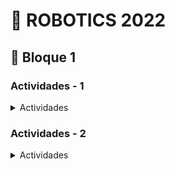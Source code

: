 # 🤖 ROBOTICS 2022

## 🦾 Bloque 1

### Actividades - 1
<details>

<summary>Actividades</summary>


#### 🎲 Dado 1.1
<details>
    <summary>Enunciado</summary>
    <br>
    Habrá que simular un dado electrónicamente. Para ello, se utilizarán 3 LEDs y un pulsador.
    Inicialmente, todos los LEDs estarán apagados. Cuando se presione el pulsador, el sistema
    generará un número aleatorio entre 1 y 3. El número obtenido se mostrará al usuario
    encendiendo los LEDs. Los LEDs se deben situarse en línea, y deberán encenderse siempre de
    forma ordenada: primero los encendidos y luego los apagados, es decir, no mezclados.

</details>
<ul>
    <li> Código: ✅</li>
    <li> Fotografía: ✅</li>
    <li> Vídeo: ✅</li>
    <li> Documentación:  ✅</li>
</ul>

#### 🧠 Memoria 1.2
<details>
    <summary>Enunciado</summary>
    <br>
    En este ejercicio se creará un juego como el «Simón». Como máximo deberá tener 3
    turnos, es decir, la secuencia más larga será de 5 colores. Sin embargo, esto tiene que ser
    modificable fácilmente a nivel de código (una variable), y mostrarlo en el vídeo.
    <br><br>
    Cuando iniciamos la aplicación se debe generar una secuencia aleatoria (de verdad y
    demostrada en el video). Esta secuencia comenzará con 3 opciones, que serán en función de la
    secuencia aleatoria que se obtuvo. Se recomiendo utilizar una estructura de datos, como puede ser array, para almacenar las secuencias. Por ejemplo, esta secuencia podría ser: Verde-RojoVerde, Verde-Verde-Verde, Rojo-Rojo-Rojo, Rojo-Verde-Verde, etc. Entre cada parpadeo se
    debe esperar un segundo. Tras esto, hay que esperar un par de segundos y comenzará el usuario
    a introducirla.<br><br>
    En este momento es cuando el usuario debe reproducir esa secuencia utilizando los
    pulsadores. Un pulsador se corresponderá al rojo y el otro al verde. Es decir, para «acertar» la
    secuencia Verde, Rojo, Verde el usuario deberá pulsar el pulsador asociado al verde una vez,
    después el pulsador asociado al rojo y tras esto el pulsador asociado al verde una vez. Cuando
    se pulse un pulsador, el LED asociado a ese pulsador se deberá iluminar.<br><br>
    Si el usuario realiza la acción correctamente, el juego sube de nivel. El incremento de nivel
    implica añadir un nuevo color generado aleatoriamente a la secuencia previa. Cada vez que el
    usuario acierta la combinación se vuelve a repetir la secuencia anterior añadiendo un parpadeo
    adicional para así ir aumentando la dificultad. ¡Ojo! Se añade un nuevo color a la secuencia
    previa, no hay que generar una nueva secuencia entera. Cuando llegué al final y el usuario
    obtenga la victoria, se mostrará un efecto de luz especial que indicará la victoria del usuario.<br><br>
    Si el usuario se equivoca y realiza una pulsación incorrecta, el juego finalizará, se mostrará
    un efecto de luz que indicará el fin de la partida (diferente al de la victoria) y se volverá a iniciar
    desde el principio. Se debe volver a generar una secuencia aleatoria inicial nueva.<br><br>
    Se debe dividir la funcionalidad del sistema en funciones. Si toda la lógica se encuentra en
    el método «loop», se restará la mitad de puntos, aunque el ejercicio esté bien.<br><br>
    ¡Cuidado! Los pulsadores necesitan de una resistencia, así que hay que añadirla, pues,
    en el caso de que quedaran conectadas directamente las corrientes positivas y negativa se haría
    un cortocircuito y se podría quemar la placa.<br><br>
    Atención: cuando se grabe el video, hay que mostrar tres secuencias/rondas, en dos
    partidas, una en la que funcione bien y otra partida en la que se falle en la segunda secuencia,
    para ver cómo se reinicia el juego. Habrá que mostrar varios inicios del primer turno para
    enseñar que el aleatorio se hizo correctamente. Si no, se descontarán puntos.

</details>
<ul>
    <li> Código: ✅</li>
    <li> Fotografía: ✅</li>
    <li> Vídeo: ✅</li>
    <li> Documentación:  ✅</li>
</ul>

#### 📢 Zumbador 1.3
<details>
    <summary>Enunciado</summary>
    <br>
    Hay que ampliar el ejercicio anterior y agregar un sonido característico a cada uno de los
    LEDs utilizando el zumbador y sustituir los LEDs por un LED RGB. En lugar de utilizar 2 LEDs
    normales habrá que utilizar un LED RGB.
    <br><br>
    El sonido debe reproducirse cuando los LEDs parpadeen o cuando el usuario pulse el
    pulsador asociado a cada LED.<br><br>
    Cuando la partida finalice, y sea debido a que el usuario ha perdido hay que mostrar el
    color azul durante unos segundos. En caso de haber ganado, deberá de haber una «explosión»
    de colores
</details>
<ul>
    <li> Código: ✅</li>
    <li> Fotografía: ✅</li>
    <li> Vídeo: ❌</li>
    <li> Documentación:  ✅</li>
</ul>

#### 🚥 Semaforo 1.4
<details>
    <summary>Enunciado</summary>
    <br>
    En este ejercicio hay que implementar un cruce con dos semáforos. Para ello, cuando un
    semáforo esté en verde, el otro estará en rojo. Después de un tiempo, el semáforo que está en
    verde tendrá que pasar a amarillo, y, tras unos segundos, a rojo. Tras una breve pausa para
    esperar a que los coches terminen de cruzar, el otro deberá de ponerse en verde y repetir el
    mismo proceso.

</details>
<ul>
    <li> Código: ✅</li>
    <li> Fotografía: ✅</li>
    <li> Vídeo: ✅</li>
    <li> Documentación:  ✅</li>
</ul>


#### 🚥👨‍🦯 Semaforo 1.5
<details>
    <summary>Enunciado</summary>
    <br>
    Este ejercicio es una ampliación sobre el ejercicio anterior, cambiando algún componente
    y añadiendo un paso para peatones.<br><br>
    Habrá que cambiar los LEDs de los semáforos a LEDs RGB. Seguirá habiendo dos
    semáforos, pero solo uno tendrá paso para peatones.<br><br>
    Para el paso de peatones, habrá que utilizar el LED verde, el LED rojo, y el zumbador. El
    LED rojo estará encendido cuando el semáforo para coches correspondiente esté en verde.
    Cuando este esté en rojo, y después de un tiempo, para evitar atropellos, se encenderá el LED
    verde para peatones y el zumbador hará pitidos para que las personas ciegas sepan cuando
    cruzar. Cuando quede poco tiempo, el LED verde deberá de parpadear y los sonidos ir un poco
    más rápido. Una vez se ponga en rojo y tras unos segundos, se abrirá el tráfico a los coches en
    la vía correspondiente.


</details>
<ul>
    <li> Código: ✅</li>
    <li> Fotografía: ✅</li>
    <li> Vídeo: ❌</li>
    <li> Documentación:  ✅</li>
</ul>


#### 🕺 Discoteca 1.6
<details>
    <summary>Enunciado</summary>
    <br>
    Se tratará de hacer un sistema para que el DJ pueda cambiar las tonalidades de las luces y el volumen a su gusto. Para ello, se usarán dos potenciómetros.<br><br>
    Un potenciómetro controlará las luces, en nuestro caso, son LEDs RGB. Cuando esté en su valor mínimo, un LED RGB estará apagado y el otro estará iluminando con todos los colores a tope. Según se vaya creciendo el valor del potenciómetro, el LED RGB apagado irá encendiéndose, haciendo una escala de colores (arcoíris y de forma libre y comenzando en 000 y terminando los colores en 255) y el segundo LED hará justamente lo contrario. En el valor central del potenciómetro ambos LEDs RGB deberán de tener la misma tonalidad.<br><br>
    El segundo potenciómetro controlará las notas musicales. El valor mínimo no hará ruido y el máximo hará una de las notas más altas en la escala musical.<br><br>
    Como se necesitarán 7 salidas digitales PWM y en el Arduino UNO solo hay 6, hay tres posibilidades para hacer este ejercicio:<br><br>
        • Pedir prestada la plaza Arduino Mega.<br>
        • Usar un transistor.<br>
        • «Trampearlo» usando una salida para dos LEDs.<br>

</details>
<ul>
    <li> Código: ✅</li>
    <li> Fotografía: ✅</li>
    <li> Vídeo: ✅</li>
    <li> Documentación:  ✅</li>
</ul>



#### 🦃 Regulador 1.7
<details>
    <summary>Enunciado</summary>
    <br>
    Conectar 3 LEDs y un potenciómetro. En función del valor de entrada del potenciómetro se tendrán que encender 0, 1, 2 o los 3 LEDs de forma secuencial, empezando por el 0 y siguiendo el orden. En este caso, todos los LEDs deben encenderse siempre con la misma intensidad, es decir, estarán apagados o encendidos.<br><br>
La secuencia de encendido es: se encienda primero el A, después el B, después el C, después A y B, después B y C, después A y C, y cuando esté en el máximo valor los 3.<br><br>

</details>
<ul>
    <li> Código: ✅</li>
    <li> Fotografía: ✅</li>
    <li> Vídeo: ❌</li>
    <li> Documentación:  ✅</li>
</ul>

#### 🎖️ Regulador 1.8
<details>
    <summary>Enunciado</summary>
    <br>
    Conectar 3 LEDs y un potenciómetro. En función del valor de entrada del potenciómetro se tendrán que encender 0, 1, 2 o los 3 LEDs. No obstante, en este caso, cuando más cercano esté del límite inferior, menos luminosidad tendrán los LED y cuantos más cercanos al límite superior tendrán más luminosidad. Utilizar las salidas PWM para encenderlos.<br><br>

</details>
<ul>
    <li> Código: ✅</li>
    <li> Fotografía: ✅</li>
    <li> Vídeo: ✅</li>
    <li> Documentación:  ✅</li>
</ul>



#### 🎛️ Regulador 1.9
<details>
    <summary>Enunciado</summary>
    <br>
    En este ejercicio habrá que juntar los ejercicios 1.7 y 1.8, haciendo, que un potenciómetro se encargue de seleccionar los LED a encender como en el ejercicio 1.7 y el otro potenciómetro de aplicar la intensidad de luz entre 0 y 255 a los LEDs que estén encendidos según el primer potenciómetro.<br><br>

</details>
<ul>
    <li> Código: ✅</li>
    <li> Fotografía: ✅</li>
    <li> Vídeo: ✅</li>
    <li> Documentación:  ✅</li>
</ul>

</details>




### Actividades - 2
<details>
    <summary>Actividades</summary>

##### 🚪 Abrir 2.1
<details>
    <summary>Enunciado</summary>
    <br>
    La puerta se abre cuando el usuario pulsa el botón A del teclado y permanece abierta
    durante 5 segundos, haciendo que un LED de color rojo esté encendido. Pasado ese tiempo se
    cierra. En otros casos, el LED verde estará iluminando para indicar que se puede pasar.<br><br>
    Si el usuario vuelve a pulsar el botón A mientras la puerta está abierta esa pulsación se
    ignora.<br><br>
    Si el usuario pulsa cualquier otra tecla, no debe realizar ninguna otra acción.<br><br>

</details>
<ul>
    <li> Código: ✅</li>
    <li> Fotografía: ✅</li>
    <li> Vídeo: ❌</li>
    <li> Documentación:  ❌</li>
</ul>


#### 📪 Cerrar 2.2
<details>
    <summary>Enunciado</summary>
    <br>
   Además de abrirse la puerta al pulsar el botón A, cuando el usuario pulse el botón C del
    teclado, la puerta debe cerrarse, siempre y cuando en ese momento este abierta, e
    indistintamente de que aún no hayan pasado los 5 segundos de tiempo de apertura.<br><br>
    El proceso de cerrar la puerta debe ser inmediato una vez se pulsa el botón.<br><br>
    NOTA: en este apartado, la espera de 5 segundos no se puede realizar con un delay(5000),
    ya que debemos continuar procesando pulsaciones de teclado, es decir, ejecutando
    interacciones de la función loop para poder detectar la orden de cierre de puerta. Una opción
    puede ser guardar el milisegundo en el que se pulso el botón de abrir la puerta y compararlo
    con el tiempo actual (para saber si han pasado los 5 segundos).<br><br>

</details>
<ul>
    <li> Código: ✅</li>
    <li> Fotografía: ✅</li>
    <li> Vídeo: ❌</li>
    <li> Documentación:  ❌</li>
</ul>


#### 🔑 Contraseña 2.3
<details>
    <summary>Enunciado</summary>
    <br>
    Ahora añadiremos seguridad a nuestra puerta, requiriendo contraseña para entrar. La
    puerta se deberá abrir cuando el usuario introduzca en el teclado una contraseña: 9876. La
    contraseña se comprobará después de que el usuario introduzca 4 pulsaciones de teclado. Ya
    no puede abrirse pulsando la tecla A, pero sí se cerrará con la tecla C.<br><br>
    Si el usuario introduce la contraseña de forma correcta, el LED verde debe mantenerse
    apagado durante 1 segundo. Tras este segundo, la puerta se abrirá durante 5 segundos, lo que
    implica que el LED rojo se encenderá durante ese tiempo. Durante este periodo, no se podrán
    introducir contraseñas, y si se introduce algo, excepto la tecla C, se obviará.<br><br>
    Si el usuario introduce la contraseña de forma incorrecta, el LED verde deberá parpadear
    3 veces en 3 segundos y quedarse encendido, pues la puerta seguirá cerrada. Durante el periodo
    de parpadeos no se podrán introducir contraseñas ni hará caso a ninguna tecla.<br><br>
    El sistema debe funcionar de forma continua. Es decir, una vez el usuario introduzca una
    contraseña el sistema abra la puerta y la cierre el sistema o el usuario, el sistema deberá estar
    listo para continuar su funcionamiento y recibir más contraseñas.<br><br>

</details>
<ul>
    <li> Código: ✅</li>
    <li> Fotografía: ✅</li>
    <li> Vídeo: ❌</li>
    <li> Documentación:  ❌</li>
</ul>


#### 🧎 Auto 2.4
<details>
    <summary>Enunciado</summary>
    <br>
    Ahora, añadiremos un sistema de seguridad de cara a las personas para que la puerta no
    se cierre cuando ellos están pasando y así no haga daño a la gente y no les llegue a tocar o
    asustar. Por eso, ampliaremos la puerta añadiendo un sensor de ultrasonidos. La puerta seguirá
    abriéndose con la misma contraseña de antes, y se cerrará tras 5 segundos o al pulsar la tecla C.
    Los LEDs funcionarán igual que en el ejercicio anterior.<br><br>
    Supongamos que el usuario está esperando para pasar por la puerta, o está entrando,
    cuando el sensor de ultrasonidos detecta una distancia muy baja, menor de 10 cm.<br><br>
    Colocaremos un sensor de ultrasonidos en la parte de la entrada de la puerta. Mientras
    este sensor este detectando un objeto a menos de 10 centímetros, la puerta no deberá
    cerrarse, aunque hayan pasado los 5 segundos. Si se da este caso, significará que alguien está
    esperando para entrar, o está entrando, y la puerta deberá reiniciar su contador añadiendo
    otros 5 segundos. El sensor de ultrasonidos podrá estar funcionando continuamente, o bien,
    solo cuando se necesite, es decir, cuando se vaya a cerrar la puerta ya sea por la tecla C o por el
    tiempo.<br><br>
    En el caso de que se quiera cerrar con la tecla C, si alguien está a menos de 10 cm, la
    puerta no se deberá cerrar.<br><br>

</details>
<ul>
    <li> Código: ✅</li>
    <li> Fotografía: ✅</li>
    <li> Vídeo: ❌</li>
    <li> Documentación:  ❌</li>
</ul>

</details>
